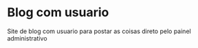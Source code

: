 # Blog com usuario
 Site de blog com usuario para postar as coisas direto pelo painel administrativo
